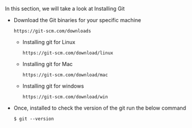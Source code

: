 
  
In this section, we will take a look at Installing Git

- Download the Git binaries for your specific machine
  ```
  https://git-scm.com/downloads
  ```
  - Installing git for Linux
    ```
    https://git-scm.com/download/linux
    ```
  - Installing git for Mac
    ```
    https://git-scm.com/download/mac
    ```
  - Installing git for windows
    ```
    https://git-scm.com/download/win
    ```
- Once, installed to check the version of the git run the below command
  ```
  $ git --version
  ```
